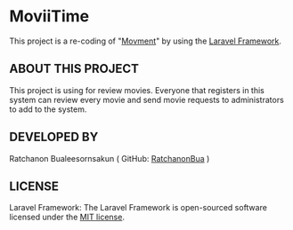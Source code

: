 # MoviiTime
This project is a re-coding of "[Movment](https://github.com/kewaleeeiei/movment)" by using the [Laravel Framework](https://laravel.com).

## ABOUT THIS PROJECT
This project is using for review movies. Everyone that registers in this system can review every movie and send movie requests to administrators to add to the system.

## DEVELOPED BY
Ratchanon Bualeesornsakun ( GitHub: [RatchanonBua](https://github.com/RatchanonBua) )

## LICENSE
Laravel Framework: The Laravel Framework is open-sourced software licensed under the [MIT license](https://opensource.org/licenses/MIT).
